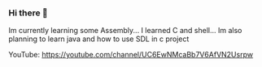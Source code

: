 ### Hi there 👋

Im currently learning some Assembly... I learned C and shell... Im also planning to learn java and how to use SDL in c project

YouTube: https://youtube.com/channel/UC6EwNMcaBb7V6AfVN2Usrpw
